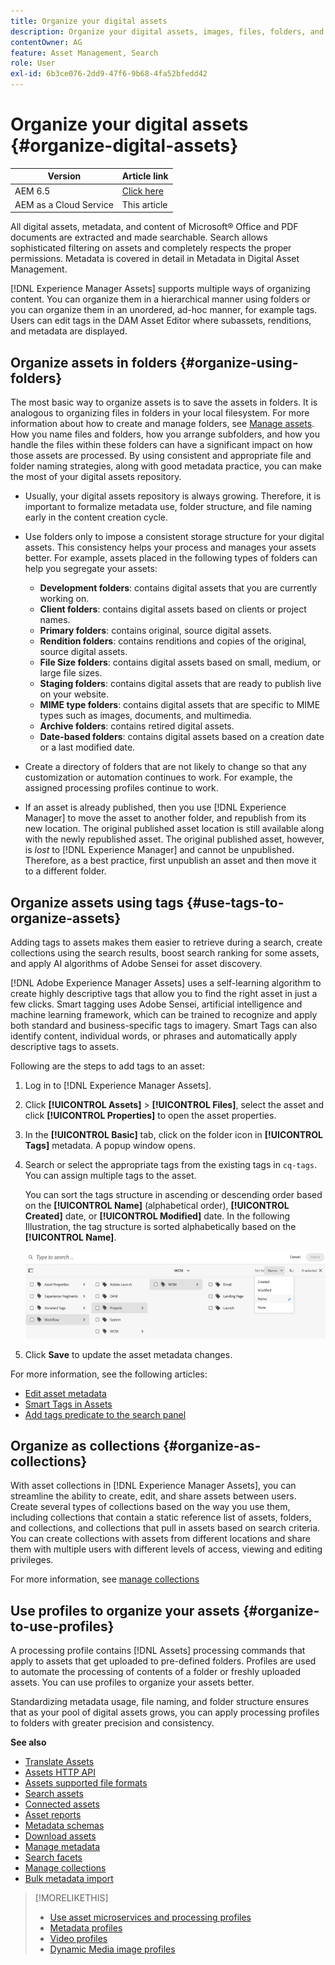 ```yaml
---
title: Organize your digital assets
description: Organize your digital assets, images, files, folders, and so on, using Experience Manager.
contentOwner: AG
feature: Asset Management, Search
role: User
exl-id: 6b3ce076-2dd9-47f6-9b68-4fa52bfedd42
---
```

# Organize your digital assets {#organize-digital-assets}

| Version | Article link |
| -------- | ---------------------------- |
| AEM 6.5  |    [Click here](https://experienceleague.adobe.com/docs/experience-manager-65/assets/managing/organize-assets.html?lang=en)                  |
| AEM as a Cloud Service     | This article         |

All digital assets, metadata, and content of Microsoft&reg; Office and PDF documents are extracted and made searchable. Search allows sophisticated filtering on assets and completely respects the proper permissions. Metadata is covered in detail in Metadata in Digital Asset Management.

[!DNL Experience Manager Assets] supports multiple ways of organizing content. You can organize them in a hierarchical manner using folders or you can organize them in an unordered, ad-hoc manner, for example tags. Users can edit tags in the DAM Asset Editor where subassets, renditions, and metadata are displayed.

<!-- Commenting to pull down the existing content before applying changes wrt CQDOC-15930
## Create folders {#create-folders}

When organizing a collection of assets, for example, all *Nature* images, you can create folders to keep them together. You can use folders to categorize and organize your assets. [!DNL Assets] does not require you to organize assets in folders to work better.

>[!NOTE]
>
>Sharing an Assets folder (in Marketing Cloud) of the type `sling:OrderedFolder`, is not supported. If you want to share a folder, do not select Ordered when creating a folder.

1. Navigate to the place in your digital assets folder where you want to create a new folder.
1. In the menu, click **[!UICONTROL Create]**. Select **[!UICONTROL New Folder]**.
1. In the **[!UICONTROL Title]** field, provide a folder name. By default, DAM uses the title that you provided as the folder name. Once the folder is created, you can override the default and specify another folder name.
1. Click **[!UICONTROL Create]**. Your folder is displayed in the digital assets folder.

## Add CUG properties to folders {#add-cug-properties-to-folders}

You can limit who can access certain folders in Assets by making the folder part of a closed user group (CUG). To make a folder part of a CUG:

1. In Assets, right-click the folder you want to add closed user group properties for and select **Properties**.  
1. Click the **CUG** tab.
1. Select the **Enabled** check box to make the folder and its assets available only to a closed user group.  
1. Browse to the login page, if there is one, to add that information. Add admitted groups by clicking **Add item**. If necessary, add the realm. Click **OK** to save your changes.

## Use tags to organize assets {#use-tags-to-organize-assets}

You can use folders or tags or both to organize assets. Adding tags to assets makes them easier to retrieve during a search. To add tags to an asset, follow these steps:

1. In the Digital Asset Manager, double-click the asset to open it.
1. In the **Tags** area, open the menu to reveal the available tags. Select tags as appropriate. To delete a tag, hover the pointer over the tag and click `X` to delete it.
1. Click **Save** to save any tags you added.

Date24/08/2021
-->

## Organize assets in folders {#organize-using-folders}

The most basic way to organize assets is to save the assets in folders. It is analogous to organizing files in folders in your local filesystem. For more information about how to create and manage folders, see [Manage assets](manage-digital-assets.md). How you name files and folders, how you arrange subfolders, and how you handle the files within these folders can have a significant impact on how those assets are processed. By using consistent and appropriate file and folder naming strategies, along with good metadata practice, you can make the most of your digital assets repository.

* Usually, your digital assets repository is always growing. Therefore, it is important to formalize metadata use, folder structure, and file naming early in the content creation cycle.
* Use folders only to impose a consistent storage structure for your digital assets. This consistency helps your process and manages your assets better. For example, assets placed in the following types of folders can help you segregate your assets:

  * **Development folders**: contains digital assets that you are currently working on.
  * **Client folders**: contains digital assets based on clients or project names.
  * **Primary folders**: contains original, source digital assets.
  * **Rendition folders**: contains renditions and copies of the original, source digital assets.
  * **File Size folders**: contains digital assets based on small, medium, or large file sizes.
  * **Staging folders**: contains digital assets that are ready to publish live on your website.
  * **MIME type folders**: contains digital assets that are specific to MIME types such as images, documents, and multimedia.
  * **Archive folders**: contains retired digital assets.
  * **Date-based folders**: contains digital assets based on a creation date or a last modified date.

* Create a directory of folders that are not likely to change so that any customization or automation continues to work. For example, the assigned processing profiles continue to work.
* If an asset is already published, then you use [!DNL Experience Manager] to move the asset to another folder, and republish from its new location. The original published asset location is still available along with the newly republished asset. The original published asset, however, is *lost* to [!DNL Experience Manager] and cannot be unpublished. Therefore, as a best practice, first unpublish an asset and then move it to a different folder.

## Organize assets using tags {#use-tags-to-organize-assets}

Adding tags to assets makes them easier to retrieve during a search, create collections using the search results, boost search ranking for some assets, and apply AI algorithms of Adobe Sensei for asset discovery.

[!DNL Adobe Experience Manager Assets] uses a self-learning algorithm to create highly descriptive tags that allow you to find the right asset in just a few clicks. Smart tagging uses Adobe Sensei, artificial intelligence and machine learning framework, which can be trained to recognize and apply both standard and business-specific tags to imagery. Smart Tags can also identify content, individual words, or phrases and automatically apply descriptive tags to assets.

Following are the steps to add tags to an asset:

1. Log in to [!DNL Experience Manager Assets].
1. Click **[!UICONTROL Assets]** > **[!UICONTROL Files]**, select the asset and click **[!UICONTROL Properties]** to open the asset properties. 
1. In the **[!UICONTROL Basic]** tab, click on the folder icon in **[!UICONTROL Tags]** metadata. A popup window opens. 
1. Search or select the appropriate tags from the existing tags in `cq-tags`. You can assign multiple tags to the asset. 

   You can sort the tags structure in ascending or descending order based on the **[!UICONTROL Name]** (alphabetical order), **[!UICONTROL Created]** date, or **[!UICONTROL Modified]** date. In the following Illustration, the tag structure is sorted alphabetically based on the **[!UICONTROL Name]**. 

   ![add-tags](assets/add-tags-to-asset.png) 

1. Click **Save** to update the asset metadata changes.

For more information, see the following articles:

* [Edit asset metadata](meta-edit.md)
* [Smart Tags in Assets](smart-tags.md)
* [Add tags predicate to the search panel](/help/assets/search-facets.md/#adding-a-tags-predicate)

## Organize as collections {#organize-as-collections}

With asset collections in [!DNL Experience Manager Assets], you can streamline the ability to create, edit, and share assets between users. Create several types of collections based on the way you use them, including collections that contain a static reference list of assets, folders, and collections, and collections that pull in assets based on search criteria. You can create collections with assets from different locations and share them with multiple users with different levels of access, viewing and editing privileges.

For more information, see [manage collections](manage-collections.md)


## Use profiles to organize your assets {#organize-to-use-profiles}

A processing profile contains [!DNL Assets] processing commands that apply to assets that get uploaded to pre-defined folders. Profiles are used to automate the processing of contents of a folder or freshly uploaded assets. You can use profiles to organize your assets better.

Standardizing metadata usage, file naming, and folder structure ensures that as your pool of digital assets grows, you can apply processing profiles to folders with greater precision and consistency.

**See also**

* [Translate Assets](translate-assets.md)
* [Assets HTTP API](mac-api-assets.md)
* [Assets supported file formats](file-format-support.md)
* [Search assets](search-assets.md)
* [Connected assets](use-assets-across-connected-assets-instances.md)
* [Asset reports](asset-reports.md)
* [Metadata schemas](metadata-schemas.md)
* [Download assets](download-assets-from-aem.md)
* [Manage metadata](manage-metadata.md)
* [Search facets](search-facets.md)
* [Manage collections](manage-collections.md)
* [Bulk metadata import](metadata-import-export.md)

>[!MORELIKETHIS]
>
>* [Use asset microservices and processing profiles](asset-microservices-configure-and-use.md)
>* [Metadata profiles](metadata-profiles.md)
>* [Video profiles](/help/assets/dynamic-media/video-profiles.md)
>* [Dynamic Media image profiles](/help/assets/dynamic-media/image-profiles.md)

